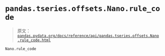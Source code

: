 # `pandas.tseries.offsets.Nano.rule_code`

> 原文：[`pandas.pydata.org/docs/reference/api/pandas.tseries.offsets.Nano.rule_code.html`](https://pandas.pydata.org/docs/reference/api/pandas.tseries.offsets.Nano.rule_code.html)

```py
Nano.rule_code
```
